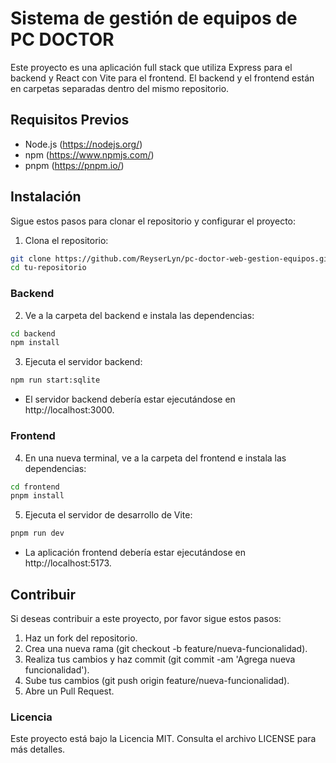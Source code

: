 # Sistema de gestión de equipos de PC DOCTOR

Este proyecto es una aplicación full stack que utiliza Express para el backend y React con Vite para el frontend. El backend y el frontend están en carpetas separadas dentro del mismo repositorio.


## Requisitos Previos

- Node.js (https://nodejs.org/)
- npm (https://www.npmjs.com/)
- pnpm (https://pnpm.io/)

## Instalación

Sigue estos pasos para clonar el repositorio y configurar el proyecto:

1. Clona el repositorio:

```sh
git clone https://github.com/ReyserLyn/pc-doctor-web-gestion-equipos.git
cd tu-repositorio
```

### Backend
2. Ve a la carpeta del backend e instala las dependencias:

```sh
cd backend
npm install
```

3. Ejecuta el servidor backend:
```sh
npm run start:sqlite
```
-  El servidor backend debería estar ejecutándose en http://localhost:3000.

### Frontend
4. En una nueva terminal, ve a la carpeta del frontend e instala las dependencias:
```sh
cd frontend
pnpm install
```

5. Ejecuta el servidor de desarrollo de Vite:
```sh
pnpm run dev
```

- La aplicación frontend debería estar ejecutándose en http://localhost:5173.

## Contribuir
Si deseas contribuir a este proyecto, por favor sigue estos pasos:

1. Haz un fork del repositorio.
2. Crea una nueva rama (git checkout -b feature/nueva-funcionalidad).
3. Realiza tus cambios y haz commit (git commit -am 'Agrega nueva funcionalidad').
4. Sube tus cambios (git push origin feature/nueva-funcionalidad).
5. Abre un Pull Request.


### Licencia
Este proyecto está bajo la Licencia MIT. Consulta el archivo LICENSE para más detalles.

